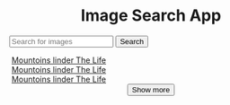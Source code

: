 <html lang="en">
<head>
	<meta charset="UTF-8">
	<meta name="viewport" content="width=device-width, initial-scale=1.0">
	<link rel="stylesheet" href="style.css">
	<title>Document</title>
</head>
<body>
	   <h1><center>Image Search App</center></h1>
		 <form action="">
				<input type="text" id="search" placeholder="Search for images">
				<button id="search-btn">Search</button>
		 </form>
		 <div class="search-results">
					<div class="search-result">
							<img src="https://encrypted-tbn0.gstatic.com/images?q=tbn:ANd9GcS8aBHVqWt9rq1gUlDp2--pq_Rr-Wrp4dPxzw&usqp=CAU" alt="">
							<a href="https://unsplash.com/" target="_blank">Mountoins linder The Life</a>
					</div>
					<div class="search-result">
						<img src="https://encrypted-tbn0.gstatic.com/images?q=tbn:ANd9GcS8aBHVqWt9rq1gUlDp2--pq_Rr-Wrp4dPxzw&usqp=CAU" alt="">
						<a href="https://unsplash.com/" target="_blank">Mountoins linder The Life</a>
					</div>
					<div class="search-result">
						<img src="https://cdn.generationvoyage.fr/2020/06/une-3.jpg" alt="">
						<a href="https://unsplash.com/" target="_blank">Mountoins linder The Life</a>
					</div>
		 </div>
		 <center><button id="btn-show">Show more</button></center>
		 <script src="script.js"></script>
</body>
</html>
